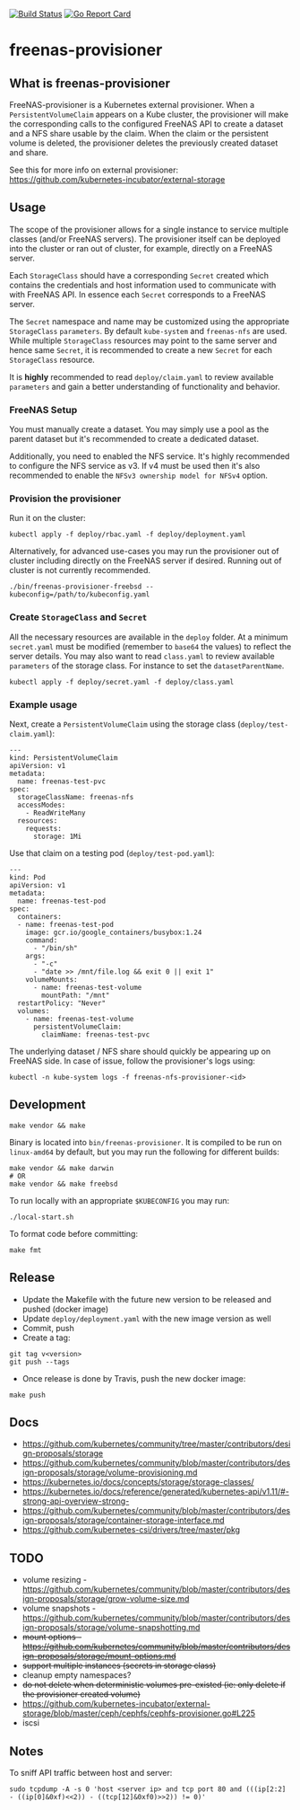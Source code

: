 [![Build Status](https://travis-ci.org/nmaupu/freenas-provisioner.svg?branch=master)](https://travis-ci.org/nmaupu/freenas-provisioner)
[![Go Report Card](https://goreportcard.com/badge/github.com/nmaupu/freenas-provisioner)](https://goreportcard.com/report/github.com/nmaupu/freenas-provisioner)

# freenas-provisioner

## What is freenas-provisioner
FreeNAS-provisioner is a Kubernetes external provisioner.
When a `PersistentVolumeClaim` appears on a Kube cluster, the provisioner will
make the corresponding calls to the configured FreeNAS API to create a dataset
and a NFS share usable by the claim. When the claim or the persistent volume is
deleted, the provisioner deletes the previously created dataset and share.

See this for more info on external provisioner:
https://github.com/kubernetes-incubator/external-storage

## Usage
The scope of the provisioner allows for a single instance to service multiple
classes (and/or FreeNAS servers).  The provisioner itself can be deployed into
the cluster or ran out of cluster, for example, directly on a FreeNAS server.

Each `StorageClass` should have a corresponding `Secret` created which contains
the credentials and host information used to communicate with with FreeNAS API.
In essence each `Secret` corresponds to a FreeNAS server.

The `Secret` namespace and name may be customized using the appropriate
`StorageClass` `parameters`.  By default `kube-system` and `freenas-nfs` are
used.  While multiple `StorageClass` resources may point to the same server
and hence same `Secret`, it is recommended to create a new `Secret` for each
`StorageClass` resource.

It is **highly** recommended to read `deploy/claim.yaml` to review available
`parameters` and gain a better understanding of functionality and behavior.

### FreeNAS Setup
You must manually create a dataset.  You may simply use a pool as the parent
dataset but it's recommended to create a dedicated dataset.

Additionally, you need to enabled the NFS service.  It's highly recommended to
configure the NFS service as v3.  If v4 must be used then it's also recommended
to enable the `NFSv3 ownership model for NFSv4` option.

### Provision the provisioner
Run it on the cluster:

```
kubectl apply -f deploy/rbac.yaml -f deploy/deployment.yaml
```

Alternatively, for advanced use-cases you may run the provisioner out of cluster
including directly on the FreeNAS server if desired.  Running out of cluster is
not currently recommended.

```
./bin/freenas-provisioner-freebsd --kubeconfig=/path/to/kubeconfig.yaml
```

### Create `StorageClass` and `Secret`
All the necessary resources are available in the `deploy` folder.  At a minimum
`secret.yaml` must be modified (remember to `base64` the values) to reflect the
server details.  You may also want to read `class.yaml` to review available
`parameters` of the storage class.  For instance to set the `datasetParentName`.

```
kubectl apply -f deploy/secret.yaml -f deploy/class.yaml
```

### Example usage
Next, create a `PersistentVolumeClaim` using the storage class
(`deploy/test-claim.yaml`):

```
---
kind: PersistentVolumeClaim
apiVersion: v1
metadata:
  name: freenas-test-pvc
spec:
  storageClassName: freenas-nfs
  accessModes:
    - ReadWriteMany
  resources:
    requests:
      storage: 1Mi
```

Use that claim on a testing pod (`deploy/test-pod.yaml`):

```
---
kind: Pod
apiVersion: v1
metadata:
  name: freenas-test-pod
spec:
  containers:
  - name: freenas-test-pod
    image: gcr.io/google_containers/busybox:1.24
    command:
      - "/bin/sh"
    args:
      - "-c"
      - "date >> /mnt/file.log && exit 0 || exit 1"
    volumeMounts:
      - name: freenas-test-volume
        mountPath: "/mnt"
  restartPolicy: "Never"
  volumes:
    - name: freenas-test-volume
      persistentVolumeClaim:
        claimName: freenas-test-pvc
```

The underlying dataset / NFS share should quickly be appearing up on FreeNAS
side.  In case of issue, follow the provisioner's logs using:

```
kubectl -n kube-system logs -f freenas-nfs-provisioner-<id>
```

## Development

```
make vendor && make
```

Binary is located into `bin/freenas-provisioner`.  It is compiled to be run on
`linux-amd64` by default, but you may run the following for different builds:

```
make vendor && make darwin
# OR
make vendor && make freebsd
```

To run locally with an appropriate `$KUBECONFIG` you may run:

```
./local-start.sh
```

To format code before committing:

```
make fmt
```

## Release

- Update the Makefile with the future new version to be released and pushed (docker image)
- Update `deploy/deployment.yaml` with the new image version as well
- Commit, push
- Create a tag:

```
git tag v<version>
git push --tags
```

- Once release is done by Travis, push the new docker image:

```
make push
```

## Docs
 * https://github.com/kubernetes/community/tree/master/contributors/design-proposals/storage
 * https://github.com/kubernetes/community/blob/master/contributors/design-proposals/storage/volume-provisioning.md
 * https://kubernetes.io/docs/concepts/storage/storage-classes/
 * https://kubernetes.io/docs/reference/generated/kubernetes-api/v1.11/#-strong-api-overview-strong-
 * https://github.com/kubernetes/community/blob/master/contributors/design-proposals/storage/container-storage-interface.md
 * https://github.com/kubernetes-csi/drivers/tree/master/pkg

## TODO
 * volume resizing - https://github.com/kubernetes/community/blob/master/contributors/design-proposals/storage/grow-volume-size.md
 * volume snapshots - https://github.com/kubernetes/community/blob/master/contributors/design-proposals/storage/volume-snapshotting.md
 * ~~mount options - https://github.com/kubernetes/community/blob/master/contributors/design-proposals/storage/mount-options.md~~
 * ~~support multiple instances (secrets in storage class)~~
 * cleanup empty namespaces?
 * ~~do not delete when deterministic volumes pre-existed (ie: only delete if the provisioner created volume)~~
  * https://github.com/kubernetes-incubator/external-storage/blob/master/ceph/cephfs/cephfs-provisioner.go#L225
 * iscsi

## Notes
To sniff API traffic between host and server:

```
sudo tcpdump -A -s 0 'host <server ip> and tcp port 80 and (((ip[2:2] - ((ip[0]&0xf)<<2)) - ((tcp[12]&0xf0)>>2)) != 0)'
```
